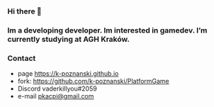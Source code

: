 ### Hi there 👋
### Im a developing developer. Im interested in gamedev. I’m currently studying at AGH Kraków.

### Contact
- page https://k-poznanski.github.io
- fork: https://github.com/k-poznanski/PlatformGame
- Discord vaderkillyou#2059
- e-mail pkacpi@gmail.com

